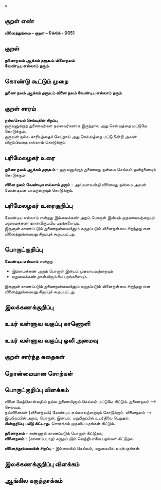 உ

## குறள் எண் 

**வினைத்துய்மை – குறள் – 0௬௫௧ - 0651**    

## குறள் 

**துணைநலம் ஆக்கம் தரூஉம் வினைநலம்  
வேண்டிய எல்லாம் தரும்.**  

## கொண்டு கூட்டும் முறை

**துணை நலம் ஆக்கம் தரூஉம் வினை நலம் வேண்டிய எல்லாம் தரும்**

## குறள் சாரம் 

**நல்லசெயல் செய்வதின் சிறப்பு**  
ஒருவனுக்குத் துணைவர்கள் நல்லவர்களாக இருந்தால் அது செல்வத்தை மட்டுமே கொடுக்கும்.  
ஒருவன் நல்ல காரியத்தைச் செய்தால் அது செல்வத்தை மட்டுமின்றி அவன் விரும்பியதை எல்லாம் கொடுக்கும்.  

## பரிமேலழகர் உரை

**துணை நலம் ஆக்கம் தரூஉம்** - ஒருவனுக்குத் துணையது நன்மை செல்வம் ஒன்றனையும் கொடுக்கும்  

**வினை நலம் வேண்டிய எல்லாம் தரும்** - அவ்வளவன்றி வினையது நன்மை அவன் வேண்டியன யாவற்றையும் கொடுக்கும். 

## பரிமேலழகர் உரைகுறிப்பு   

வேண்டிய எல்லாம் என்றது இம்மைக்கண் அறம் பொருள் இன்பம் முதலாயவற்றையும் மறுமைக்கண் தான்விரும்பிய பதங்களையும்.   
இதனான் காணப்படும் துணைநன்மையினும் கருதப்படும் வினைநன்மை சிறந்தது என வினைத்தூய்மையது சிறப்புக் கூறப்பட்டது.    

## பொருட்குறிப்பு 

**வேண்டிய எல்லாம்** என்றது  
* இம்மைக்கண் அறம் பொருள் இன்பம் முதலாயவற்றையும்  
* மறுமைக்கண் தான்விரும்பிய பதங்களையும்.   

இதனான் காணப்படும் துணைநன்மையினும் கருதப்படும் வினைநன்மை சிறந்தது என வினைத்தூய்மையது சிறப்புக் கூறப்பட்டது.   

## இலக்கணக்குறிப்பு  


## உயர் வள்ளுவ வகுப்பு காணொளி


## உயர் வள்ளுவ வகுப்பு ஒலி அமைவு 

 
## குறள் சார்ந்த கதைகள் 


## தொன்மையான சொற்கள்


## பொருட்குறிப்பு விளக்கம்

வினை மேற்கொள்வதில் நல்ல துணையினால் செல்வம் மட்டுமே கிட்டும். துணைநலம் --> செல்வம்.  
நல்வினைகள் (வினைநலம்) வேண்டிய எல்லாவற்றையும் கொடுக்கும். வினைநலம் --> இப்பிறப்பில் அறம், பொருள், இன்பம்.  மறுபிறப்பில் உயர்நிலை பெறுதல்.  
**பின்குறிப்பு : வீடு கிட்டாது.** சொர்க்கம் முதலிய பதங்கள் கிட்டும்.   

**துணைநலம்** - கண்ணால் காணப்படும் பொருள் கிட்டுதல்;  
**வினைநலம்** - (காணப்படாத) கருதப்படும் வெற்றியாகிய பதங்கள் கிட்டுதல். 

**வினைத்தூய்மையின் சிறப்பு** - இம்மையில் செல்வம், மறுமையில் உயர்பதங்கள்.  

## இலக்கணக்குறிப்பு விளக்கம்


## ஆங்கில கருத்தாக்கம் 


